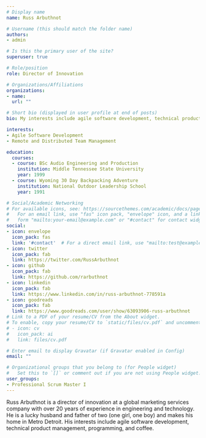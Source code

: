 ```yaml
---
# Display name
name: Russ Arbuthnot

# Username (this should match the folder name)
authors:
- admin

# Is this the primary user of the site?
superuser: true

# Role/position
role: Director of Innovation

# Organizations/Affiliations
organizations:
- name: 
  url: ""

# Short bio (displayed in user profile at end of posts)
bio: My interests include agile software development, technical product management, programming, and coffee.

interests:
- Agile Software Development
- Remote and Distributed Team Management 

education:
  courses:
  - course: BSc Audio Engineering and Production
    institution: Middle Tennessee State University
    year: 1999
  - course: Wyoming 30 Day Backpacking Adventure
    institution: National Outdoor Leadership School
    year: 1991

# Social/Academic Networking
# For available icons, see: https://sourcethemes.com/academic/docs/page-builder/#icons
#   For an email link, use "fas" icon pack, "envelope" icon, and a link in the
#   form "mailto:your-email@example.com" or "#contact" for contact widget.
social:
- icon: envelope
  icon_pack: fas
  link: '#contact'  # For a direct email link, use "mailto:test@example.org".
- icon: twitter
  icon_pack: fab
  link: https://twitter.com/RussArbuthnot
- icon: github
  icon_pack: fab
  link: https://github.com/rarbuthnot
- icon: linkedin
  icon_pack: fab
  link: https://www.linkedin.com/in/russ-arbuthnot-778591a
- icon: goodreads
  icon_pack: fab
  link: https://www.goodreads.com/user/show/63093906-russ-arbuthnot
# Link to a PDF of your resume/CV from the About widget.
# To enable, copy your resume/CV to `static/files/cv.pdf` and uncomment the lines below.
# - icon: cv
#   icon_pack: ai
#   link: files/cv.pdf

# Enter email to display Gravatar (if Gravatar enabled in Config)
email: ""

# Organizational groups that you belong to (for People widget)
#   Set this to `[]` or comment out if you are not using People widget.
user_groups:
- Professional Scrum Master I
---
```


Russ Arbuthnot is a director of innovation at a global marketing services company with over 20 years of experience in engineering and technology. He is a lucky husband and father of two (one girl, one boy) and makes his home in Metro Detroit. His interests include agile software development, technical product management, programming, and coffee.
